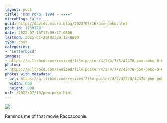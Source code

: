 ```yaml
---
layout: post
title: "Pom Poko, 1994 - ★★★★"
microblog: false
guid: http://davids.micro.blog/2022/07/16/pom-poko.html
post_id: 1739170
date: 2022-07-16T17:08:17-0800
lastmod: 2025-01-29T02:29:12-0800
type: post
categories:
- "Letterboxd"
images:
- https://a.ltrbxd.com/resized/film-poster/4/2/4/7/8/42478-pom-poko-0-600-0-900-crop.jpg?v=887706ae4b
photos:
- https://a.ltrbxd.com/resized/film-poster/4/2/4/7/8/42478-pom-poko-0-600-0-900-crop.jpg?v=887706ae4b
photos_with_metadata:
- url: https://a.ltrbxd.com/resized/film-poster/4/2/4/7/8/42478-pom-poko-0-600-0-900-crop.jpg?v=887706ae4b
  width: 600
  height: 900
url: /2022/07/16/pom-poko.html
---
```

<p><img src="https://a.ltrbxd.com/resized/film-poster/4/2/4/7/8/42478-pom-poko-0-600-0-900-crop.jpg?v=887706ae4b"/></p> <p>Reminds me of that movie Raccacoonie.</p>
